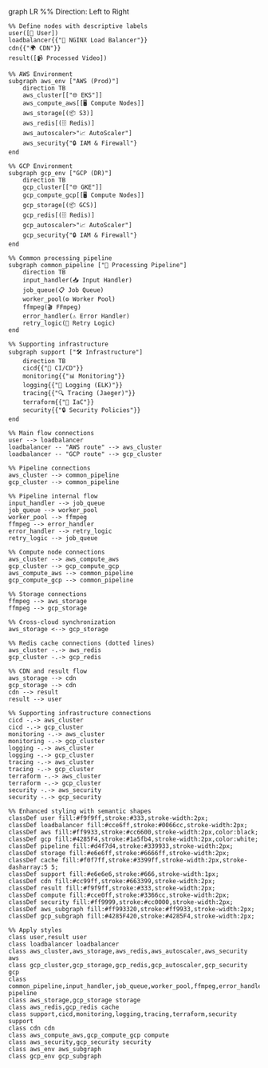 graph LR
    %% Direction: Left to Right

    %% Define nodes with descriptive labels
    user([👤 User])
    loadbalancer{{"🔄 NGINX Load Balancer"}}
    cdn{{"🌍 CDN"}}
    result([📹 Processed Video])

    %% AWS Environment
    subgraph aws_env ["AWS (Prod)"]
        direction TB
        aws_cluster[["🌐 EKS"]]
        aws_compute_aws[[🖥️ Compute Nodes]]
        aws_storage[(📦 S3)]
        aws_redis[(🗄️ Redis)]
        aws_autoscaler>"📈 AutoScaler"]
        aws_security{"🔒 IAM & Firewall"}
    end

    %% GCP Environment
    subgraph gcp_env ["GCP (DR)"]
        direction TB
        gcp_cluster[["🌐 GKE"]]
        gcp_compute_gcp[[🖥️ Compute Nodes]]
        gcp_storage[(📦 GCS)]
        gcp_redis[(🗄️ Redis)]
        gcp_autoscaler>"📈 AutoScaler"]
        gcp_security{"🔒 IAM & Firewall"}
    end

    %% Common processing pipeline
    subgraph common_pipeline ["🔄 Processing Pipeline"]
        direction TB
        input_handler(📥 Input Handler)
        job_queue(📋 Job Queue)
        worker_pool(⚙️ Worker Pool)
        ffmpeg(🎬 FFmpeg)
        error_handler(⚠️ Error Handler)
        retry_logic(🔄 Retry Logic)
    end

    %% Supporting infrastructure
    subgraph support ["🛠️ Infrastructure"]
        direction TB
        cicd{{"🔄 CI/CD"}}
        monitoring{{"📊 Monitoring"}}
        logging{{"📝 Logging (ELK)"}}
        tracing{{"🔍 Tracing (Jaeger)"}}
        terraform{{"📝 IaC"}}
        security{{"🔒 Security Policies"}}
    end

    %% Main flow connections
    user --> loadbalancer
    loadbalancer -- "AWS route" --> aws_cluster
    loadbalancer -- "GCP route" --> gcp_cluster

    %% Pipeline connections
    aws_cluster --> common_pipeline
    gcp_cluster --> common_pipeline

    %% Pipeline internal flow
    input_handler --> job_queue
    job_queue --> worker_pool
    worker_pool --> ffmpeg
    ffmpeg --> error_handler
    error_handler --> retry_logic
    retry_logic --> job_queue

    %% Compute node connections
    aws_cluster --> aws_compute_aws
    gcp_cluster --> gcp_compute_gcp
    aws_compute_aws --> common_pipeline
    gcp_compute_gcp --> common_pipeline

    %% Storage connections
    ffmpeg --> aws_storage
    ffmpeg --> gcp_storage

    %% Cross-cloud synchronization
    aws_storage <--> gcp_storage

    %% Redis cache connections (dotted lines)
    aws_cluster -.-> aws_redis
    gcp_cluster -.-> gcp_redis

    %% CDN and result flow
    aws_storage --> cdn
    gcp_storage --> cdn
    cdn --> result
    result --> user

    %% Supporting infrastructure connections
    cicd -.-> aws_cluster
    cicd -.-> gcp_cluster
    monitoring -.-> aws_cluster
    monitoring -.-> gcp_cluster
    logging -.-> aws_cluster
    logging -.-> gcp_cluster
    tracing -.-> aws_cluster
    tracing -.-> gcp_cluster
    terraform -.-> aws_cluster
    terraform -.-> gcp_cluster
    security -.-> aws_security
    security -.-> gcp_security

    %% Enhanced styling with semantic shapes
    classDef user fill:#f9f9ff,stroke:#333,stroke-width:2px;
    classDef loadbalancer fill:#cce6ff,stroke:#0066cc,stroke-width:2px;
    classDef aws fill:#ff9933,stroke:#cc6600,stroke-width:2px,color:black;
    classDef gcp fill:#4285F4,stroke:#1a5fb4,stroke-width:2px,color:white;
    classDef pipeline fill:#d4f7d4,stroke:#339933,stroke-width:2px;
    classDef storage fill:#e6e6ff,stroke:#6666ff,stroke-width:2px;
    classDef cache fill:#f0f7ff,stroke:#3399ff,stroke-width:2px,stroke-dasharray:5 5;
    classDef support fill:#e6e6e6,stroke:#666,stroke-width:1px;
    classDef cdn fill:#cc99ff,stroke:#663399,stroke-width:2px;
    classDef result fill:#f9f9ff,stroke:#333,stroke-width:2px;
    classDef compute fill:#cce0ff,stroke:#3366cc,stroke-width:2px;
    classDef security fill:#ff9999,stroke:#cc0000,stroke-width:2px;
    classDef aws_subgraph fill:#ff993320,stroke:#ff9933,stroke-width:2px;
    classDef gcp_subgraph fill:#4285F420,stroke:#4285F4,stroke-width:2px;

    %% Apply styles
    class user,result user
    class loadbalancer loadbalancer
    class aws_cluster,aws_storage,aws_redis,aws_autoscaler,aws_security aws
    class gcp_cluster,gcp_storage,gcp_redis,gcp_autoscaler,gcp_security gcp
    class common_pipeline,input_handler,job_queue,worker_pool,ffmpeg,error_handler,retry_logic pipeline
    class aws_storage,gcp_storage storage
    class aws_redis,gcp_redis cache
    class support,cicd,monitoring,logging,tracing,terraform,security support
    class cdn cdn
    class aws_compute_aws,gcp_compute_gcp compute
    class aws_security,gcp_security security
    class aws_env aws_subgraph
    class gcp_env gcp_subgraph